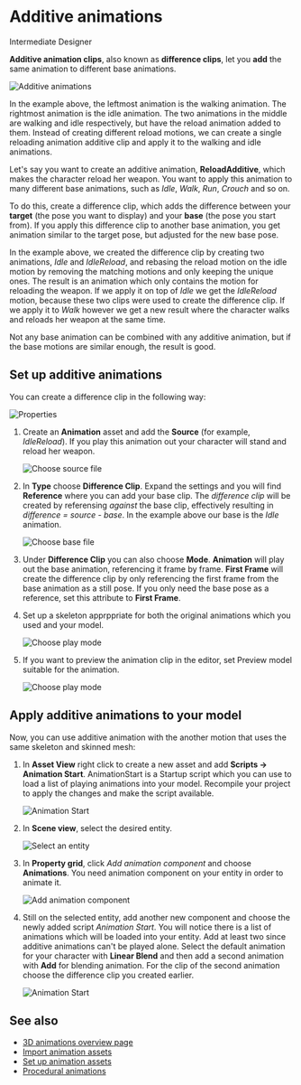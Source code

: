 # Additive animations
<span class="label label-doc-level">Intermediate</span>
<span class="label label-doc-audience">Designer</span>

**Additive animation clips**, also known as **difference clips**, let you **add** the same animation to different base animations.

![Additive animations](media/animations-additive-sample.gif)

In the example above, the leftmost animation is the walking animation. The rightmost animation is the idle animation. The two animations in the middle are walking and idle respectively, but have the reload animation added to them. Instead of creating different reload motions, we can create a single reloading animation additive clip and apply it to the walking and idle animations.

Let's say you want to create an additive animation, **ReloadAdditive**, which makes the character reload her weapon. You want to apply this animation to many different base animations, such as *Idle*, *Walk*, *Run*, *Crouch* and so on. 

To do this, create a difference clip, which adds the difference between your **target** (the pose you want to display) and your **base** (the pose you start from). If you apply this difference clip to another base animation, you get animation similar to the target pose, but adjusted for the new base pose.

In the example above, we created the difference clip by creating two animations, *Idle* and *IdleReload*, and rebasing the reload motion on the idle motion by removing the matching motions and only keeping the unique ones. The result is an animation which only contains the motion for reloading the weapon. If we apply it on top of _Idle_ we get the _IdleReload_ motion, because these two clips were used to create the difference clip. If we apply it to _Walk_ however we get a new result where the character walks and reloads her weapon at the same time. 

Not any base animation can be combined with any additive animation, but if the base motions are similar enough, the result is good.

## Set up additive animations

You can create a difference clip in the following way:

![Properties](media/animations-additive-animations-0.png)

1. Create an **Animation** asset and add the **Source** (for example, _IdleReload_). If you play this animation out your character will stand and reload her weapon.

    ![Choose source file](media/animations-additive-animations-1.png)

2. In **Type** choose **Difference Clip**. Expand the settings and you will find **Reference** where you can add your base clip. The _difference clip_ will be created by referensing _against_ the base clip, effectively resulting in _difference = source - base_. In the example above our base is the _Idle_ animation.

    ![Choose base file](media/animations-additive-animations-2.png)

3. Under **Difference Clip** you can also choose **Mode**. **Animation** will play out the base animation, referencing it frame by frame. **First Frame** will create the difference clip by only referencing the first frame from the base animation as a still pose. If you only need the base pose as a reference, set this attribute to **First Frame**.

4. Set up a skeleton apprppriate for both the original animations which you used and your model.

    ![Choose play mode](media/animations-additive-animations-3.png)

5. If you want to preview the animation clip in the editor, set Preview model suitable for the animation.

    ![Choose play mode](media/animations-additive-animations-4.png)

## Apply additive animations to your model

Now, you can use additive animation with the another motion that uses the same skeleton and skinned mesh:

1. In **Asset View** right click to create a new asset and add **Scripts -> Animation Start**. AnimationStart is a Startup script which you can use to load a list of playing animations into your model. Recompile your project to apply the changes and make the script available.

    ![Animation Start](media/animations-additive-animations-animation-start.png)

2. In **Scene view**, select the desired entity. 

    ![Select an entity](media/animations-use-3d-animations-select-entity.png)

3. In **Property grid**, click _Add animation component_ and choose **Animations**. You need animation component on your entity in order to animate it.

    ![Add animation component](media/animations-use-3d-animations-add-animation-component.png)

4. Still on the selected entity, add another new component and choose the newly added script _Animation Start_. You will notice there is a list of animations which will be loaded into your entity. Add at least two since additive animations can't be played alone. Select the default animation for your character with **Linear Blend** and then add a second animation with **Add** for blending animation. For the clip of the second animation choose the difference clip you created earlier.

    ![Animation Start](media/animations-additive-animations-start2.png)
    
## See also

* [3D animations overview page](import-mesh-and-skeleton.md)
* [Import animation assets](use-3d-animation.md)
* [Set up animation assets](import-animations.md)
* [Procedural animations](procedural-animation.md)


